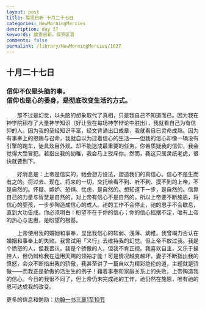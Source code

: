```yaml
---
layout: post
title: 晨恩日新 十月二十七日
categories: NewMorningMercies
description: day 27
keywords: 晨恩日新，保罗区普
comments: false
permalink: /library/NewMorningMercies/1027
---
```


## 十月二十七日

### 信仰不仅是头脑的事。 <br> 信仰也是心的委身，是彻底改变生活的方式。

&emsp;&emsp;那不过是幻觉，以头脑的想象取代了真相，只是我自己不知道而已。因为我在神学院积存了大量神学知识（好让我在每场神学辩论中胜出），我就看自己为有信仰的人。因为我的圣经知识丰富，经文背诵出口成章，我就看自已灵命成熟。因为有事奉上的恩赐与召命，我就自以为过着信心的生活——但我的信心却像一辆没有引擎的跑车，徒具炫目外观，却不能达成最重要的任务。你若质疑我的信仰，我会觉得大受冒犯。若指出我的幼稚，我会马上驳斥你。然而，我这只属灵纸老虎，很快就要倒下。

&emsp;&emsp;好消息是：上帝是信实的，祂会想方设法，塑造我们的真信心。信心不是生而有之的。将过去、现在、将来的一切，交托给看不到、听不到、摸不到的上帝，不是自然的。怀疑、嫉妒、恐惧、忧虑，是自然的。想知道下一步，是自然的。信靠自己的力量与智慧是自然的，对上帝有信心不是自然的。所以上帝要不断施恩，将信心的婴孩，一步步陶造成信心的成人。祂的工作不会停止，祂的恩手不会歇息，直到大功告成。你必须明白：盼望不在于你的信心；你的信心摇摆不定，唯有上帝的热心与恩惠，是盼望的根基。

&emsp;&emsp;上帝使用我的婚姻和事奉，显出我信心的软弱、浅薄、幼稚。我曾竭力否认在婚姻和事奉上的失败。我曾试用「义行」去维持我的幻觉。但上帝不放过我。我是个愤怒的人，但我否认。我是个骄傲的人，但我不肯正视。我喜欢自主，又乐于操控人，但仍辩称我在运用天赐的领袖才能！可是情况越变越坏，妻子不断指出我的愤怒，会众不断指出我的骄傲，我甚至讲了一篇自以为精彩绝伦的道，主题就是骄傲——而我正是骄傲的活生生的例子！藉着事奉和家庭关系上的失败，上帝陶造我的信心。今日的我很不同了，但上帝仍未完成祂的工作，祂仍然在施恩，唯有祂的恩可达成我的改变。

更多的信息和勉励：[约翰一书三章1至10节]()

